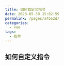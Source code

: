 ```yaml
---
title: 如何自定义指令
date: 2023-05-30 15:02:59
permalink: /pages/a4b62d/
categories:
  - vue
tags:
  - 指令
---
```


## 如何自定义指令
